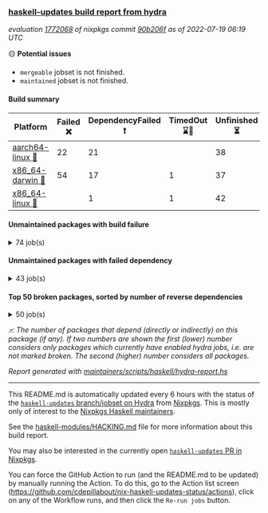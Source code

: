 ### [haskell-updates build report from hydra](https://hydra.nixos.org/jobset/nixpkgs/haskell-updates)
*evaluation [1772068](https://hydra.nixos.org/eval/1772068) of nixpkgs commit [90b206f](https://github.com/NixOS/nixpkgs/commits/90b206f2c6ab50d28815a8a7aef329823a31bc60) as of 2022-07-19 06:19 UTC*

:yellow_circle: **Potential issues**
  * `mergeable` jobset is not finished.
  * `maintained` jobset is not finished.

#### Build summary

 | Platform | Failed :x: | DependencyFailed :heavy_exclamation_mark: | TimedOut :hourglass::no_entry_sign: | Unfinished :hourglass_flowing_sand: | Success :heavy_check_mark: | 
 | --- | --- | --- | --- | --- | --- | 
 | [aarch64-linux :iphone:](https://hydra.nixos.org/eval/1772068?filter=.aarch64-linux) | 22 | 21 |  | 38 | 6294 | 
 | [x86_64-darwin :apple:](https://hydra.nixos.org/eval/1772068?filter=.x86_64-darwin) | 54 | 17 | 1 | 37 | 6210 | 
 | [x86_64-linux :penguin:](https://hydra.nixos.org/eval/1772068?filter=.x86_64-linux) |  | 1 | 1 | 42 | 6367 | 
#### Unmaintained packages with build failure
<details><summary>74 job(s) </summary>

- [ ] [[:iphone::heavy_check_mark:]](https://hydra.nixos.org/build/183435154) [[:apple::x:]](https://hydra.nixos.org/build/183428923) [[:penguin::heavy_check_mark:]](https://hydra.nixos.org/build/183442856) [haskellPackages.di-core](https://hydra.nixos.org/eval/1772068?filter=haskellPackages.di-core)  :arrow_heading_up: 8 | 11
- [ ] [[:iphone::x:]](https://hydra.nixos.org/build/183430939) [[:apple::heavy_check_mark:]](https://hydra.nixos.org/build/183440533) [[:penguin::heavy_check_mark:]](https://hydra.nixos.org/build/183427334) [haskellPackages.OrderedBits](https://hydra.nixos.org/eval/1772068?filter=haskellPackages.OrderedBits)  :arrow_heading_up: 5 | 36
- [ ] [[:iphone::heavy_check_mark:]](https://hydra.nixos.org/build/183432146) [[:apple::x:]](https://hydra.nixos.org/build/183433718) [[:penguin::heavy_check_mark:]](https://hydra.nixos.org/build/183434182) [haskellPackages.zip](https://hydra.nixos.org/eval/1772068?filter=haskellPackages.zip)  :arrow_heading_up: 5 | 11
- [ ] [[:iphone::x:]](https://hydra.nixos.org/build/184063017) [[:apple::heavy_check_mark:]](https://hydra.nixos.org/build/184062814) [[:penguin::heavy_check_mark:]](https://hydra.nixos.org/build/184063029) [haskellPackages.hw-json-simd](https://hydra.nixos.org/eval/1772068?filter=haskellPackages.hw-json-simd)  :arrow_heading_up: 2 | 8
- [ ] [[:iphone::x:]](https://hydra.nixos.org/build/184065794) [[:apple::heavy_check_mark:]](https://hydra.nixos.org/build/184064802) [[:penguin::heavy_check_mark:]](https://hydra.nixos.org/build/184064131) [haskellPackages.hw-simd](https://hydra.nixos.org/eval/1772068?filter=haskellPackages.hw-simd)  :arrow_heading_up: 2 | 8
- [ ] [[:iphone::x:]](https://hydra.nixos.org/build/184064048) [[:apple::heavy_check_mark:]](https://hydra.nixos.org/build/184064128) [[:penguin::heavy_check_mark:]](https://hydra.nixos.org/build/184066325) [haskellPackages.quic](https://hydra.nixos.org/eval/1772068?filter=haskellPackages.quic)  :arrow_heading_up: 2 | 2
- [ ] [[:iphone::x:]](https://hydra.nixos.org/build/183431171) [[:apple::heavy_check_mark:]](https://hydra.nixos.org/build/183444152) [[:penguin::heavy_check_mark:]](https://hydra.nixos.org/build/183430011) [haskellPackages.freetype2](https://hydra.nixos.org/eval/1772068?filter=haskellPackages.freetype2)  :arrow_heading_up: 1 | 8
- [ ] [[:iphone::x:]](https://hydra.nixos.org/build/183432609) [[:apple::heavy_check_mark:]](https://hydra.nixos.org/build/183442315) [[:penguin::heavy_check_mark:]](https://hydra.nixos.org/build/183443940) [haskellPackages.long-double](https://hydra.nixos.org/eval/1772068?filter=haskellPackages.long-double)  :arrow_heading_up: 1 | 2
- [ ] [[:iphone::x:]](https://hydra.nixos.org/build/183430401) [[:apple::x:]](https://hydra.nixos.org/build/183428565) [[:penguin::heavy_check_mark:]](https://hydra.nixos.org/build/183436560) [haskellPackages.easytensor](https://hydra.nixos.org/eval/1772068?filter=haskellPackages.easytensor)  :arrow_heading_up: 1 | 1
- [ ] [[:iphone::x:]](https://hydra.nixos.org/build/183443739) [[:apple::heavy_check_mark:]](https://hydra.nixos.org/build/183427656) [[:penguin::heavy_check_mark:]](https://hydra.nixos.org/build/183428320) [haskellPackages.nlopt-haskell](https://hydra.nixos.org/eval/1772068?filter=haskellPackages.nlopt-haskell)  :arrow_heading_up: 1 | 1
- [ ] [[:iphone::x:]](https://hydra.nixos.org/build/183437652) [[:apple::heavy_check_mark:]](https://hydra.nixos.org/build/183432394) [[:penguin::heavy_check_mark:]](https://hydra.nixos.org/build/183434305) [haskellPackages.swisstable](https://hydra.nixos.org/eval/1772068?filter=haskellPackages.swisstable)  :arrow_heading_up: 1 | 1
- [ ] [[:iphone::x:]](https://hydra.nixos.org/build/183427156) [[:apple::heavy_check_mark:]](https://hydra.nixos.org/build/183435949) [[:penguin::heavy_check_mark:]](https://hydra.nixos.org/build/183434135) [haskellPackages.unicode-properties](https://hydra.nixos.org/eval/1772068?filter=haskellPackages.unicode-properties)  :arrow_heading_up: 1 | 1
- [ ] [[:iphone::x:]](https://hydra.nixos.org/build/183637124) [[:apple::heavy_check_mark:]](https://hydra.nixos.org/build/183637168) [[:penguin::heavy_check_mark:]](https://hydra.nixos.org/build/183638949) [haskellPackages.flatparse](https://hydra.nixos.org/eval/1772068?filter=haskellPackages.flatparse)  :arrow_heading_up: 0 | 7
- [ ] [[:iphone::heavy_check_mark:]](https://hydra.nixos.org/build/183427069) [[:apple::x:]](https://hydra.nixos.org/build/183437556) [[:penguin::heavy_check_mark:]](https://hydra.nixos.org/build/183437284) [haskellPackages.PyF](https://hydra.nixos.org/eval/1772068?filter=haskellPackages.PyF)  :arrow_heading_up: 0 | 4
- [ ] [[:iphone::heavy_check_mark:]](https://hydra.nixos.org/build/183435648) [[:apple::x:]](https://hydra.nixos.org/build/183443724) [[:penguin::heavy_check_mark:]](https://hydra.nixos.org/build/183438492) [haskellPackages.hmidi](https://hydra.nixos.org/eval/1772068?filter=haskellPackages.hmidi)  :arrow_heading_up: 0 | 4
- [ ] [[:iphone::heavy_check_mark:]](https://hydra.nixos.org/build/183429542) [[:apple::x:]](https://hydra.nixos.org/build/183444237) [[:penguin::heavy_check_mark:]](https://hydra.nixos.org/build/183440853) [haskellPackages.caster](https://hydra.nixos.org/eval/1772068?filter=haskellPackages.caster)  :arrow_heading_up: 0 | 2
- [ ] [[:iphone::heavy_check_mark:]](https://hydra.nixos.org/build/183431996) [[:apple::x:]](https://hydra.nixos.org/build/183443434) [[:penguin::heavy_check_mark:]](https://hydra.nixos.org/build/183441922) [haskellPackages.posix-socket](https://hydra.nixos.org/eval/1772068?filter=haskellPackages.posix-socket)  :arrow_heading_up: 0 | 2
- [ ] [[:iphone::heavy_check_mark:]](https://hydra.nixos.org/build/184064810) [[:apple::x:]](https://hydra.nixos.org/build/184063545) [[:penguin::heavy_check_mark:]](https://hydra.nixos.org/build/184065253) [haskellPackages.gi-gdkx11](https://hydra.nixos.org/eval/1772068?filter=haskellPackages.gi-gdkx11)  :arrow_heading_up: 0 | 1
- [ ] [[:iphone::heavy_check_mark:]](https://hydra.nixos.org/build/183443071) [[:apple::x:]](https://hydra.nixos.org/build/183441294) [[:penguin::heavy_check_mark:]](https://hydra.nixos.org/build/183431422) [haskellPackages.hamid](https://hydra.nixos.org/eval/1772068?filter=haskellPackages.hamid)  :arrow_heading_up: 0 | 1
- [ ] [[:iphone::heavy_check_mark:]](https://hydra.nixos.org/build/183426887) [[:apple::x:]](https://hydra.nixos.org/build/183433459) [[:penguin::heavy_check_mark:]](https://hydra.nixos.org/build/183434517) [haskellPackages.hmatrix-morpheus](https://hydra.nixos.org/eval/1772068?filter=haskellPackages.hmatrix-morpheus)  :arrow_heading_up: 0 | 1
- [ ] [[:iphone::heavy_check_mark:]](https://hydra.nixos.org/build/183444263) [[:apple::x:]](https://hydra.nixos.org/build/183437404) [[:penguin::heavy_check_mark:]](https://hydra.nixos.org/build/183432547) [haskellPackages.huckleberry](https://hydra.nixos.org/eval/1772068?filter=haskellPackages.huckleberry)  :arrow_heading_up: 0 | 1
- [ ] [[:iphone::heavy_check_mark:]](https://hydra.nixos.org/build/183431027) [[:apple::x:]](https://hydra.nixos.org/build/183440833) [[:penguin::heavy_check_mark:]](https://hydra.nixos.org/build/183425458) [haskellPackages.openal-ffi](https://hydra.nixos.org/eval/1772068?filter=haskellPackages.openal-ffi)  :arrow_heading_up: 0 | 1
- [ ] [[:iphone::x:]](https://hydra.nixos.org/build/183431733) [[:apple::heavy_check_mark:]](https://hydra.nixos.org/build/183439656) [[:penguin::heavy_check_mark:]](https://hydra.nixos.org/build/183430268) [haskellPackages.picosat](https://hydra.nixos.org/eval/1772068?filter=haskellPackages.picosat)  :arrow_heading_up: 0 | 1
- [ ] [[:iphone::heavy_check_mark:]](https://hydra.nixos.org/build/183430968) [[:apple::x:]](https://hydra.nixos.org/build/183435729) [[:penguin::heavy_check_mark:]](https://hydra.nixos.org/build/183443344) [haskellPackages.select](https://hydra.nixos.org/eval/1772068?filter=haskellPackages.select)  :arrow_heading_up: 0 | 1
- [ ] [[:iphone::heavy_check_mark:]](https://hydra.nixos.org/build/183439862) [[:apple::x:]](https://hydra.nixos.org/build/183442709) [[:penguin::heavy_check_mark:]](https://hydra.nixos.org/build/183426667) [haskellPackages.sysinfo](https://hydra.nixos.org/eval/1772068?filter=haskellPackages.sysinfo)  :arrow_heading_up: 0 | 1
- [ ] [[:iphone::heavy_check_mark:]](https://hydra.nixos.org/build/183433704) [[:apple::x:]](https://hydra.nixos.org/build/183441448) [[:penguin::heavy_check_mark:]](https://hydra.nixos.org/build/183429475) [haskellPackages.FractalArt](https://hydra.nixos.org/eval/1772068?filter=haskellPackages.FractalArt) 
- [ ] [[:iphone::x:]](https://hydra.nixos.org/build/183435875) [[:apple::heavy_check_mark:]](https://hydra.nixos.org/build/183428302) [[:penguin::heavy_check_mark:]](https://hydra.nixos.org/build/183435336) [haskellPackages.HsASA](https://hydra.nixos.org/eval/1772068?filter=haskellPackages.HsASA) 
- [ ] [[:iphone::heavy_check_mark:]](https://hydra.nixos.org/build/183434163) [[:apple::x:]](https://hydra.nixos.org/build/183442245) [[:penguin::heavy_check_mark:]](https://hydra.nixos.org/build/183441359) [haskellPackages.chiphunk](https://hydra.nixos.org/eval/1772068?filter=haskellPackages.chiphunk) 
- [ ] [[:iphone::x:]](https://hydra.nixos.org/build/183439827) [[:apple::heavy_check_mark:]](https://hydra.nixos.org/build/183435130) [[:penguin::heavy_check_mark:]](https://hydra.nixos.org/build/183437402) [haskellPackages.comfort-fftw](https://hydra.nixos.org/eval/1772068?filter=haskellPackages.comfort-fftw) 
- [ ] [[:iphone::heavy_check_mark:]](https://hydra.nixos.org/build/183424920) [[:apple::x:]](https://hydra.nixos.org/build/183429017) [[:penguin::heavy_check_mark:]](https://hydra.nixos.org/build/183435877) [haskellPackages.diskhash](https://hydra.nixos.org/eval/1772068?filter=haskellPackages.diskhash) 
- [ ] [[:iphone::heavy_check_mark:]](https://hydra.nixos.org/build/183435910) [[:apple::x:]](https://hydra.nixos.org/build/183444216) [[:penguin::heavy_check_mark:]](https://hydra.nixos.org/build/183442019) [haskellPackages.dominion](https://hydra.nixos.org/eval/1772068?filter=haskellPackages.dominion) 
- [ ] [[:iphone::heavy_check_mark:]](https://hydra.nixos.org/build/184071166) [[:apple::x:]](https://hydra.nixos.org/build/184071170) [[:penguin::heavy_check_mark:]](https://hydra.nixos.org/build/184071149) [haskellPackages.epub-tools](https://hydra.nixos.org/eval/1772068?filter=haskellPackages.epub-tools) 
- [ ] [[:iphone::heavy_check_mark:]](https://hydra.nixos.org/build/183430928) [[:apple::x:]](https://hydra.nixos.org/build/183432016) [[:penguin::heavy_check_mark:]](https://hydra.nixos.org/build/183429857) [haskellPackages.fudgets](https://hydra.nixos.org/eval/1772068?filter=haskellPackages.fudgets) 
- [ ] [[:iphone::heavy_check_mark:]](https://hydra.nixos.org/build/184063402) [[:apple::x:]](https://hydra.nixos.org/build/184065803) [[:penguin::heavy_check_mark:]](https://hydra.nixos.org/build/184066121) [haskellPackages.gerrit](https://hydra.nixos.org/eval/1772068?filter=haskellPackages.gerrit) 
- [ ] [[:iphone::heavy_check_mark:]](https://hydra.nixos.org/build/183429536) [[:apple::x:]](https://hydra.nixos.org/build/183437715) [[:penguin::heavy_check_mark:]](https://hydra.nixos.org/build/183434054) [haskellPackages.ghc-gc-hook](https://hydra.nixos.org/eval/1772068?filter=haskellPackages.ghc-gc-hook) 
- [ ] [[:apple::x:]](https://hydra.nixos.org/build/184063574) [haskellPackages.gi-gtkosxapplication](https://hydra.nixos.org/eval/1772068?filter=haskellPackages.gi-gtkosxapplication) 
- [ ] [[:iphone::x:]](https://hydra.nixos.org/build/183867326) [[:penguin::heavy_check_mark:]](https://hydra.nixos.org/build/183867317) [haskellPackages.gnome-keyring](https://hydra.nixos.org/eval/1772068?filter=haskellPackages.gnome-keyring) 
- [ ] [[:apple::x:]](https://hydra.nixos.org/build/183433851) [haskellPackages.gtk-mac-integration](https://hydra.nixos.org/eval/1772068?filter=haskellPackages.gtk-mac-integration) 
- [ ] [[:iphone::heavy_check_mark:]](https://hydra.nixos.org/build/183430263) [[:apple::x:]](https://hydra.nixos.org/build/183430098) [[:penguin::heavy_check_mark:]](https://hydra.nixos.org/build/183437623) [haskellPackages.gtk-traymanager](https://hydra.nixos.org/eval/1772068?filter=haskellPackages.gtk-traymanager) 
- [ ] [[:apple::x:]](https://hydra.nixos.org/build/183428436) [haskellPackages.gtk3-mac-integration](https://hydra.nixos.org/eval/1772068?filter=haskellPackages.gtk3-mac-integration) 
- [ ] [[:iphone::heavy_check_mark:]](https://hydra.nixos.org/build/183425617) [[:apple::x:]](https://hydra.nixos.org/build/183430467) [[:penguin::heavy_check_mark:]](https://hydra.nixos.org/build/183433323) [haskellPackages.hid](https://hydra.nixos.org/eval/1772068?filter=haskellPackages.hid) 
- [ ] [[:iphone::heavy_check_mark:]](https://hydra.nixos.org/build/183442523) [[:apple::x:]](https://hydra.nixos.org/build/183439701) [[:penguin::heavy_check_mark:]](https://hydra.nixos.org/build/183439915) [haskellPackages.higher-leveldb](https://hydra.nixos.org/eval/1772068?filter=haskellPackages.higher-leveldb) 
- [ ] [[:iphone::heavy_check_mark:]](https://hydra.nixos.org/build/184063820) [[:apple::x:]](https://hydra.nixos.org/build/184064104) [[:penguin::heavy_check_mark:]](https://hydra.nixos.org/build/184063278) [haskellPackages.highlight](https://hydra.nixos.org/eval/1772068?filter=haskellPackages.highlight) 
- [ ] [[:iphone::heavy_check_mark:]](https://hydra.nixos.org/build/184064247) [[:apple::x:]](https://hydra.nixos.org/build/184066181) [[:penguin::heavy_check_mark:]](https://hydra.nixos.org/build/184065610) [haskellPackages.hinotify-conduit](https://hydra.nixos.org/eval/1772068?filter=haskellPackages.hinotify-conduit) 
- [ ] [[:iphone::x:]](https://hydra.nixos.org/build/183638237) [[:apple::heavy_check_mark:]](https://hydra.nixos.org/build/183638153) [[:penguin::heavy_check_mark:]](https://hydra.nixos.org/build/183637284) [haskellPackages.hssh](https://hydra.nixos.org/eval/1772068?filter=haskellPackages.hssh) 
- [ ] [[:iphone::heavy_check_mark:]](https://hydra.nixos.org/build/183443224) [[:apple::x:]](https://hydra.nixos.org/build/183439826) [[:penguin::heavy_check_mark:]](https://hydra.nixos.org/build/183439934) [haskellPackages.hsshellscript](https://hydra.nixos.org/eval/1772068?filter=haskellPackages.hsshellscript) 
- [ ] [[:iphone::heavy_check_mark:]](https://hydra.nixos.org/build/183425715) [[:apple::x:]](https://hydra.nixos.org/build/183440439) [[:penguin::heavy_check_mark:]](https://hydra.nixos.org/build/183428700) [haskellPackages.hssourceinfo](https://hydra.nixos.org/eval/1772068?filter=haskellPackages.hssourceinfo) 
- [ ] [[:iphone::heavy_check_mark:]](https://hydra.nixos.org/build/183427350) [[:apple::x:]](https://hydra.nixos.org/build/183431118) [[:penguin::heavy_check_mark:]](https://hydra.nixos.org/build/183440138) [haskellPackages.interprocess](https://hydra.nixos.org/eval/1772068?filter=haskellPackages.interprocess) 
- [ ] [[:iphone::heavy_check_mark:]](https://hydra.nixos.org/build/183427969) [[:apple::x:]](https://hydra.nixos.org/build/183427781) [[:penguin::heavy_check_mark:]](https://hydra.nixos.org/build/183433559) [haskellPackages.ipcvar](https://hydra.nixos.org/eval/1772068?filter=haskellPackages.ipcvar) 
- [ ] [[:iphone::x:]](https://hydra.nixos.org/build/183425781) [[:apple::heavy_check_mark:]](https://hydra.nixos.org/build/183436652) [[:penguin::heavy_check_mark:]](https://hydra.nixos.org/build/183437950) [haskellPackages.jammittools](https://hydra.nixos.org/eval/1772068?filter=haskellPackages.jammittools) 
- [ ] [[:apple::x:]](https://hydra.nixos.org/build/183433019) [haskellPackages.kqueue](https://hydra.nixos.org/eval/1772068?filter=haskellPackages.kqueue) 
- [ ] [[:iphone::heavy_check_mark:]](https://hydra.nixos.org/build/183435640) [[:apple::x:]](https://hydra.nixos.org/build/183425152) [[:penguin::heavy_check_mark:]](https://hydra.nixos.org/build/183441683) [haskellPackages.linux-framebuffer](https://hydra.nixos.org/eval/1772068?filter=haskellPackages.linux-framebuffer) 
- [ ] [[:iphone::heavy_check_mark:]](https://hydra.nixos.org/build/184063330) [[:apple::x:]](https://hydra.nixos.org/build/184065274) [[:penguin::heavy_check_mark:]](https://hydra.nixos.org/build/184063107) [haskellPackages.mediawiki2latex](https://hydra.nixos.org/eval/1772068?filter=haskellPackages.mediawiki2latex) 
- [ ] [[:iphone::heavy_check_mark:]](https://hydra.nixos.org/build/183441853) [[:apple::x:]](https://hydra.nixos.org/build/183443591) [[:penguin::heavy_check_mark:]](https://hydra.nixos.org/build/183441495) [haskellPackages.memfd](https://hydra.nixos.org/eval/1772068?filter=haskellPackages.memfd) 
- [ ] [[:iphone::heavy_check_mark:]](https://hydra.nixos.org/build/183443122) [[:apple::x:]](https://hydra.nixos.org/build/183441753) [[:penguin::heavy_check_mark:]](https://hydra.nixos.org/build/183430502) [haskellPackages.mercury-api](https://hydra.nixos.org/eval/1772068?filter=haskellPackages.mercury-api) 
- [ ] [[:iphone::heavy_check_mark:]](https://hydra.nixos.org/build/183426696) [[:apple::x:]](https://hydra.nixos.org/build/183440144) [[:penguin::heavy_check_mark:]](https://hydra.nixos.org/build/183443961) [haskellPackages.nano-cryptr](https://hydra.nixos.org/eval/1772068?filter=haskellPackages.nano-cryptr) 
- [ ] [[:iphone::heavy_check_mark:]](https://hydra.nixos.org/build/184066377) [[:apple::x:]](https://hydra.nixos.org/build/184065213) [[:penguin::heavy_check_mark:]](https://hydra.nixos.org/build/184063902) [haskellPackages.persistent-pagination](https://hydra.nixos.org/eval/1772068?filter=haskellPackages.persistent-pagination) 
- [ ] [[:iphone::heavy_check_mark:]](https://hydra.nixos.org/build/183430581) [[:apple::x:]](https://hydra.nixos.org/build/183434416) [[:penguin::heavy_check_mark:]](https://hydra.nixos.org/build/183435693) [haskellPackages.phatsort](https://hydra.nixos.org/eval/1772068?filter=haskellPackages.phatsort) 
- [ ] [[:iphone::heavy_check_mark:]](https://hydra.nixos.org/build/184063579) [[:apple::x:]](https://hydra.nixos.org/build/184064150) [[:penguin::heavy_check_mark:]](https://hydra.nixos.org/build/184063869) [haskellPackages.ping-wrapper](https://hydra.nixos.org/eval/1772068?filter=haskellPackages.ping-wrapper) 
- [ ] [[:iphone::heavy_check_mark:]](https://hydra.nixos.org/build/183439722) [[:apple::x:]](https://hydra.nixos.org/build/183428466) [[:penguin::heavy_check_mark:]](https://hydra.nixos.org/build/183430468) [haskellPackages.posix-timer](https://hydra.nixos.org/eval/1772068?filter=haskellPackages.posix-timer) 
- [ ] [[:iphone::heavy_check_mark:]](https://hydra.nixos.org/build/183441070) [[:apple::x:]](https://hydra.nixos.org/build/183429140) [[:penguin::heavy_check_mark:]](https://hydra.nixos.org/build/183441902) [haskellPackages.pthread](https://hydra.nixos.org/eval/1772068?filter=haskellPackages.pthread) 
- [ ] [[:iphone::x:]](https://hydra.nixos.org/build/184064387) [[:apple::heavy_check_mark:]](https://hydra.nixos.org/build/184065338) [[:penguin::hourglass::no_entry_sign:]](https://hydra.nixos.org/build/184063326) [haskellPackages.reserve](https://hydra.nixos.org/eval/1772068?filter=haskellPackages.reserve) 
- [ ] [[:iphone::x:]](https://hydra.nixos.org/build/183436557) [[:apple::heavy_check_mark:]](https://hydra.nixos.org/build/183432117) [[:penguin::heavy_check_mark:]](https://hydra.nixos.org/build/183434115) [haskellPackages.risc386](https://hydra.nixos.org/eval/1772068?filter=haskellPackages.risc386) 
- [ ] [[:iphone::heavy_check_mark:]](https://hydra.nixos.org/build/183435639) [[:apple::x:]](https://hydra.nixos.org/build/183431272) [[:penguin::heavy_check_mark:]](https://hydra.nixos.org/build/183426657) [haskellPackages.sfml-audio](https://hydra.nixos.org/eval/1772068?filter=haskellPackages.sfml-audio) 
- [ ] [[:iphone::heavy_check_mark:]](https://hydra.nixos.org/build/183427711) [[:apple::x:]](https://hydra.nixos.org/build/183431285) [[:penguin::heavy_check_mark:]](https://hydra.nixos.org/build/183425093) [haskellPackages.shared-memory](https://hydra.nixos.org/eval/1772068?filter=haskellPackages.shared-memory) 
- [ ] [[:iphone::heavy_check_mark:]](https://hydra.nixos.org/build/183434215) [[:apple::x:]](https://hydra.nixos.org/build/183428008) [[:penguin::heavy_check_mark:]](https://hydra.nixos.org/build/183430492) [haskellPackages.skews](https://hydra.nixos.org/eval/1772068?filter=haskellPackages.skews) 
- [ ] [[:iphone::x:]](https://hydra.nixos.org/build/183433620) [[:apple::x:]](https://hydra.nixos.org/build/183427431) [[:penguin::heavy_check_mark:]](https://hydra.nixos.org/build/183441500) [haskellPackages.slugify](https://hydra.nixos.org/eval/1772068?filter=haskellPackages.slugify) 
- [ ] [[:iphone::heavy_check_mark:]](https://hydra.nixos.org/build/184063992) [[:apple::x:]](https://hydra.nixos.org/build/184063986) [[:penguin::heavy_check_mark:]](https://hydra.nixos.org/build/184064562) [haskellPackages.tailfile-hinotify](https://hydra.nixos.org/eval/1772068?filter=haskellPackages.tailfile-hinotify) 
- [ ] [[:iphone::x:]](https://hydra.nixos.org/build/183438086) [[:apple::heavy_check_mark:]](https://hydra.nixos.org/build/183434607) [[:penguin::heavy_check_mark:]](https://hydra.nixos.org/build/183427351) [haskellPackages.wiringPi](https://hydra.nixos.org/eval/1772068?filter=haskellPackages.wiringPi) 
- [ ] [[:iphone::x:]](https://hydra.nixos.org/build/183426285) [[:apple::heavy_check_mark:]](https://hydra.nixos.org/build/183443977) [[:penguin::heavy_check_mark:]](https://hydra.nixos.org/build/183437427) [haskellPackages.x86-64bit](https://hydra.nixos.org/eval/1772068?filter=haskellPackages.x86-64bit) 
- [ ] [[:iphone::heavy_check_mark:]](https://hydra.nixos.org/build/183438062) [[:apple::x:]](https://hydra.nixos.org/build/183440392) [[:penguin::heavy_check_mark:]](https://hydra.nixos.org/build/183425963) [haskellPackages.xmonad-utils](https://hydra.nixos.org/eval/1772068?filter=haskellPackages.xmonad-utils) 
- [ ] [[:iphone::heavy_check_mark:]](https://hydra.nixos.org/build/183424930) [[:apple::x:]](https://hydra.nixos.org/build/183444239) [[:penguin::heavy_check_mark:]](https://hydra.nixos.org/build/183428788) [haskellPackages.yoga](https://hydra.nixos.org/eval/1772068?filter=haskellPackages.yoga) 
- [ ] [[:iphone::heavy_check_mark:]](https://hydra.nixos.org/build/183438543) [[:apple::x:]](https://hydra.nixos.org/build/183432947) [[:penguin::heavy_check_mark:]](https://hydra.nixos.org/build/183425375) [haskellPackages.zot](https://hydra.nixos.org/eval/1772068?filter=haskellPackages.zot) 
- [ ] [[:iphone::heavy_check_mark:]](https://hydra.nixos.org/build/183432773) [[:apple::x:]](https://hydra.nixos.org/build/183430159) [[:penguin::heavy_check_mark:]](https://hydra.nixos.org/build/183431489) [haskellPackages.zxcvbn-c](https://hydra.nixos.org/eval/1772068?filter=haskellPackages.zxcvbn-c) 
</details>

#### Unmaintained packages with failed dependency
<details><summary>43 job(s) </summary>

- [ ] [[:iphone::heavy_check_mark:]](https://hydra.nixos.org/build/183429466) [[:apple::heavy_exclamation_mark:]](https://hydra.nixos.org/build/183435708) [[:penguin::heavy_check_mark:]](https://hydra.nixos.org/build/183442515) [haskellPackages.di-handle](https://hydra.nixos.org/eval/1772068?filter=haskellPackages.di-handle)  :arrow_heading_up: 6 | 9
- [ ] [[:iphone::heavy_check_mark:]](https://hydra.nixos.org/build/183431625) [[:apple::heavy_exclamation_mark:]](https://hydra.nixos.org/build/183440529) [[:penguin::heavy_check_mark:]](https://hydra.nixos.org/build/183430905) [haskellPackages.di-monad](https://hydra.nixos.org/eval/1772068?filter=haskellPackages.di-monad)  :arrow_heading_up: 6 | 9
- [ ] [[:iphone::heavy_check_mark:]](https://hydra.nixos.org/build/183430748) [[:apple::heavy_exclamation_mark:]](https://hydra.nixos.org/build/183440923) [[:penguin::heavy_check_mark:]](https://hydra.nixos.org/build/183435136) [haskellPackages.di-df1](https://hydra.nixos.org/eval/1772068?filter=haskellPackages.di-df1)  :arrow_heading_up: 5 | 8
- [ ] [[:iphone::heavy_exclamation_mark:]](https://hydra.nixos.org/build/184065930) [[:apple::heavy_check_mark:]](https://hydra.nixos.org/build/184065632) [[:penguin::heavy_check_mark:]](https://hydra.nixos.org/build/184062955) [haskellPackages.PrimitiveArray](https://hydra.nixos.org/eval/1772068?filter=haskellPackages.PrimitiveArray)  :arrow_heading_up: 4 | 35
- [ ] [[:iphone::heavy_check_mark:]](https://hydra.nixos.org/build/184062840) [[:apple::heavy_exclamation_mark:]](https://hydra.nixos.org/build/184063224) [[:penguin::heavy_check_mark:]](https://hydra.nixos.org/build/184065846) [haskellPackages.xlsx](https://hydra.nixos.org/eval/1772068?filter=haskellPackages.xlsx)  :arrow_heading_up: 4 | 6
- [ ] [[:iphone::heavy_exclamation_mark:]](https://hydra.nixos.org/build/184064804) [[:apple::heavy_check_mark:]](https://hydra.nixos.org/build/184065104) [[:penguin::heavy_check_mark:]](https://hydra.nixos.org/build/184065763) [haskellPackages.BiobaseTypes](https://hydra.nixos.org/eval/1772068?filter=haskellPackages.BiobaseTypes)  :arrow_heading_up: 3 | 21
- [ ] [[:iphone::heavy_check_mark:]](https://hydra.nixos.org/build/184063487) [[:apple::heavy_exclamation_mark:]](https://hydra.nixos.org/build/184064089) [[:penguin::heavy_check_mark:]](https://hydra.nixos.org/build/184065943) [haskellPackages.cointracking-imports](https://hydra.nixos.org/eval/1772068?filter=haskellPackages.cointracking-imports)  :arrow_heading_up: 2 | 2
- [ ] [[:iphone::heavy_exclamation_mark:]](https://hydra.nixos.org/build/184065072) [[:apple::heavy_check_mark:]](https://hydra.nixos.org/build/184066047) [[:penguin::heavy_check_mark:]](https://hydra.nixos.org/build/184065918) [haskellPackages.BiobaseENA](https://hydra.nixos.org/eval/1772068?filter=haskellPackages.BiobaseENA)  :arrow_heading_up: 1 | 18
- [ ] [[:iphone::heavy_check_mark:]](https://hydra.nixos.org/build/184066441) [[:apple::heavy_exclamation_mark:]](https://hydra.nixos.org/build/184065083) [[:penguin::heavy_check_mark:]](https://hydra.nixos.org/build/184065729) [haskellPackages.di-polysemy](https://hydra.nixos.org/eval/1772068?filter=haskellPackages.di-polysemy)  :arrow_heading_up: 1 | 4
- [ ] [hoogle](https://hydra.nixos.org/eval/1772068?filter=hoogle)  :arrow_heading_up: 1 | 3
  - [[:iphone::heavy_check_mark:]](https://hydra.nixos.org/build/184066196) [[:apple::heavy_check_mark:]](https://hydra.nixos.org/build/184063948) [[:penguin::heavy_check_mark:]](https://hydra.nixos.org/build/184066292) [haskell.packages.ghc8107](https://hydra.nixos.org/eval/1772068?filter=haskell.packages.ghc8107.hoogle)
  - [[:iphone::heavy_check_mark:]](https://hydra.nixos.org/build/184064141) [[:apple::heavy_check_mark:]](https://hydra.nixos.org/build/184063714) [[:penguin::heavy_check_mark:]](https://hydra.nixos.org/build/184065652) [haskell.packages.ghc884](https://hydra.nixos.org/eval/1772068?filter=haskell.packages.ghc884.hoogle)
  - [[:iphone::heavy_check_mark:]](https://hydra.nixos.org/build/184064539) [[:apple::heavy_check_mark:]](https://hydra.nixos.org/build/184063747) [[:penguin::heavy_check_mark:]](https://hydra.nixos.org/build/184065633) [haskell.packages.ghc902](https://hydra.nixos.org/eval/1772068?filter=haskell.packages.ghc902.hoogle)
  - [[:iphone::heavy_exclamation_mark:]](https://hydra.nixos.org/build/184064115) [[:apple::heavy_check_mark:]](https://hydra.nixos.org/build/184066174) [[:penguin::heavy_check_mark:]](https://hydra.nixos.org/build/184065841) [haskell.packages.ghc923](https://hydra.nixos.org/eval/1772068?filter=haskell.packages.ghc923.hoogle)
  - [[:iphone::heavy_check_mark:]](https://hydra.nixos.org/build/184063585) [[:apple::heavy_check_mark:]](https://hydra.nixos.org/build/184063028) [[:penguin::heavy_check_mark:]](https://hydra.nixos.org/build/184064297) [haskellPackages](https://hydra.nixos.org/eval/1772068?filter=haskellPackages.hoogle)
- [ ] [[:iphone::heavy_exclamation_mark:]](https://hydra.nixos.org/build/184065278) [[:apple::heavy_check_mark:]](https://hydra.nixos.org/build/184066286) [[:penguin::heavy_check_mark:]](https://hydra.nixos.org/build/184065898) [haskellPackages.http3](https://hydra.nixos.org/eval/1772068?filter=haskellPackages.http3)  :arrow_heading_up: 1 | 1
- [ ] [[:iphone::heavy_check_mark:]](https://hydra.nixos.org/build/184064214) [[:apple::heavy_exclamation_mark:]](https://hydra.nixos.org/build/184064133) [[:penguin::heavy_check_mark:]](https://hydra.nixos.org/build/184064924) [haskellPackages.moto](https://hydra.nixos.org/eval/1772068?filter=haskellPackages.moto)  :arrow_heading_up: 1 | 1
- [ ] [[:iphone::heavy_check_mark:]](https://hydra.nixos.org/build/184065685) [[:apple::heavy_exclamation_mark:]](https://hydra.nixos.org/build/184066052) [[:penguin::heavy_check_mark:]](https://hydra.nixos.org/build/184066189) [haskellPackages.wss-client](https://hydra.nixos.org/eval/1772068?filter=haskellPackages.wss-client)  :arrow_heading_up: 1 | 1
- [ ] [[:iphone::heavy_exclamation_mark:]](https://hydra.nixos.org/build/184065528) [[:apple::heavy_check_mark:]](https://hydra.nixos.org/build/184066080) [[:penguin::heavy_check_mark:]](https://hydra.nixos.org/build/184064423) [haskellPackages.BiobaseXNA](https://hydra.nixos.org/eval/1772068?filter=haskellPackages.BiobaseXNA)  :arrow_heading_up: 0 | 17
- [ ] [[:iphone::heavy_exclamation_mark:]](https://hydra.nixos.org/build/184064766) [[:apple::heavy_check_mark:]](https://hydra.nixos.org/build/184065834) [[:penguin::heavy_check_mark:]](https://hydra.nixos.org/build/184063665) [haskellPackages.hw-json-standard-cursor](https://hydra.nixos.org/eval/1772068?filter=haskellPackages.hw-json-standard-cursor)  :arrow_heading_up: 0 | 6
- [ ] [[:iphone::heavy_exclamation_mark:]](https://hydra.nixos.org/build/184064640) [[:apple::heavy_check_mark:]](https://hydra.nixos.org/build/184063843) [[:penguin::heavy_check_mark:]](https://hydra.nixos.org/build/184065148) [haskellPackages.hw-json-simple-cursor](https://hydra.nixos.org/eval/1772068?filter=haskellPackages.hw-json-simple-cursor)  :arrow_heading_up: 0 | 4
- [ ] [[:iphone::heavy_exclamation_mark:]](https://hydra.nixos.org/build/184065876) [[:apple::heavy_check_mark:]](https://hydra.nixos.org/build/184062976) [[:penguin::heavy_check_mark:]](https://hydra.nixos.org/build/184063713) [haskellPackages.BiobaseFasta](https://hydra.nixos.org/eval/1772068?filter=haskellPackages.BiobaseFasta)  :arrow_heading_up: 0 | 3
- [ ] [[:iphone::heavy_exclamation_mark:]](https://hydra.nixos.org/build/184063176) [[:apple::heavy_check_mark:]](https://hydra.nixos.org/build/184064373) [[:penguin::heavy_check_mark:]](https://hydra.nixos.org/build/184064530) [haskellPackages.hw-dsv](https://hydra.nixos.org/eval/1772068?filter=haskellPackages.hw-dsv)  :arrow_heading_up: 0 | 3
- [ ] [[:iphone::heavy_check_mark:]](https://hydra.nixos.org/build/183433561) [[:apple::heavy_exclamation_mark:]](https://hydra.nixos.org/build/183439740) [[:penguin::heavy_check_mark:]](https://hydra.nixos.org/build/183431278) [haskellPackages.di](https://hydra.nixos.org/eval/1772068?filter=haskellPackages.di)  :arrow_heading_up: 0 | 2
- [ ] [[:iphone::heavy_check_mark:]](https://hydra.nixos.org/build/183441957) [[:apple::heavy_check_mark:]](https://hydra.nixos.org/build/183442044) [[:penguin::heavy_exclamation_mark:]](https://hydra.nixos.org/build/183435781) [haskellPackages.invertible-hxt](https://hydra.nixos.org/eval/1772068?filter=haskellPackages.invertible-hxt)  :arrow_heading_up: 0 | 1
- [ ] [[:iphone::heavy_exclamation_mark:]](https://hydra.nixos.org/build/183426753) [[:apple::heavy_check_mark:]](https://hydra.nixos.org/build/183429497) [[:penguin::heavy_check_mark:]](https://hydra.nixos.org/build/183439998) [haskellPackages.align-audio](https://hydra.nixos.org/eval/1772068?filter=haskellPackages.align-audio) 
- [ ] [[:iphone::heavy_check_mark:]](https://hydra.nixos.org/build/184063576) [[:apple::heavy_exclamation_mark:]](https://hydra.nixos.org/build/184063153) [[:penguin::heavy_check_mark:]](https://hydra.nixos.org/build/184063098) [haskellPackages.bnb-staking-csvs](https://hydra.nixos.org/eval/1772068?filter=haskellPackages.bnb-staking-csvs) 
- [ ] [[:iphone::heavy_exclamation_mark:]](https://hydra.nixos.org/build/183427288) [[:apple::heavy_exclamation_mark:]](https://hydra.nixos.org/build/183437887) [[:penguin::heavy_check_mark:]](https://hydra.nixos.org/build/183430436) [haskellPackages.easytensor-vulkan](https://hydra.nixos.org/eval/1772068?filter=haskellPackages.easytensor-vulkan) 
- [ ] [[:iphone::heavy_exclamation_mark:]](https://hydra.nixos.org/build/183429690) [[:apple::heavy_check_mark:]](https://hydra.nixos.org/build/183435584) [[:penguin::heavy_check_mark:]](https://hydra.nixos.org/build/183435707) [haskellPackages.harfbuzz-pure](https://hydra.nixos.org/eval/1772068?filter=haskellPackages.harfbuzz-pure) 
- [ ] [[:iphone::heavy_exclamation_mark:]](https://hydra.nixos.org/build/184063854) [[:apple::heavy_check_mark:]](https://hydra.nixos.org/build/184066129) [[:penguin::heavy_check_mark:]](https://hydra.nixos.org/build/184063411) [haskellPackages.hmatrix-nlopt](https://hydra.nixos.org/eval/1772068?filter=haskellPackages.hmatrix-nlopt) 
- [ ] [[:iphone::heavy_exclamation_mark:]](https://hydra.nixos.org/build/183431930) [[:apple::heavy_check_mark:]](https://hydra.nixos.org/build/183429242) [[:penguin::heavy_check_mark:]](https://hydra.nixos.org/build/183438555) [haskellPackages.hs-swisstable-hashtables-class](https://hydra.nixos.org/eval/1772068?filter=haskellPackages.hs-swisstable-hashtables-class) 
- [ ] [[:iphone::heavy_exclamation_mark:]](https://hydra.nixos.org/build/184064643) [[:apple::heavy_check_mark:]](https://hydra.nixos.org/build/184065376) [[:penguin::heavy_check_mark:]](https://hydra.nixos.org/build/184065486) [haskellPackages.hw-simd-cli](https://hydra.nixos.org/eval/1772068?filter=haskellPackages.hw-simd-cli) 
- [ ] [[:iphone::heavy_exclamation_mark:]](https://hydra.nixos.org/build/183435195) [[:apple::heavy_check_mark:]](https://hydra.nixos.org/build/183432767) [[:penguin::heavy_check_mark:]](https://hydra.nixos.org/build/183427540) [haskellPackages.kmn-programming](https://hydra.nixos.org/eval/1772068?filter=haskellPackages.kmn-programming) 
- [ ] [[:iphone::heavy_check_mark:]](https://hydra.nixos.org/build/184063127) [[:apple::heavy_exclamation_mark:]](https://hydra.nixos.org/build/184065552) [[:penguin::heavy_check_mark:]](https://hydra.nixos.org/build/184065107) [haskellPackages.moto-postgresql](https://hydra.nixos.org/eval/1772068?filter=haskellPackages.moto-postgresql) 
- [ ] [[:iphone::heavy_check_mark:]](https://hydra.nixos.org/build/184062750) [[:apple::heavy_exclamation_mark:]](https://hydra.nixos.org/build/184064442) [[:penguin::heavy_check_mark:]](https://hydra.nixos.org/build/184064207) [haskellPackages.network-messagepack-rpc-websocket](https://hydra.nixos.org/eval/1772068?filter=haskellPackages.network-messagepack-rpc-websocket) 
- [ ] [[:iphone::heavy_check_mark:]](https://hydra.nixos.org/build/184063414) [[:apple::heavy_exclamation_mark:]](https://hydra.nixos.org/build/184063087) [[:penguin::heavy_check_mark:]](https://hydra.nixos.org/build/184064933) [haskellPackages.polysemy-log-di](https://hydra.nixos.org/eval/1772068?filter=haskellPackages.polysemy-log-di) 
- [ ] [[:iphone::heavy_exclamation_mark:]](https://hydra.nixos.org/build/184063505) [[:apple::heavy_check_mark:]](https://hydra.nixos.org/build/184063622) [[:penguin::heavy_check_mark:]](https://hydra.nixos.org/build/184065587) [haskellPackages.rounded-hw](https://hydra.nixos.org/eval/1772068?filter=haskellPackages.rounded-hw) 
- [ ] [[:iphone::heavy_check_mark:]](https://hydra.nixos.org/build/184065416) [[:apple::heavy_exclamation_mark:]](https://hydra.nixos.org/build/184062992) [[:penguin::heavy_check_mark:]](https://hydra.nixos.org/build/184064519) [haskellPackages.solana-staking-csvs](https://hydra.nixos.org/eval/1772068?filter=haskellPackages.solana-staking-csvs) 
- [ ] [[:iphone::heavy_exclamation_mark:]](https://hydra.nixos.org/build/183441309) [[:apple::heavy_check_mark:]](https://hydra.nixos.org/build/183433671) [[:penguin::heavy_check_mark:]](https://hydra.nixos.org/build/183439748) [haskellPackages.sound-collage](https://hydra.nixos.org/eval/1772068?filter=haskellPackages.sound-collage) 
- [ ] [[:iphone::heavy_exclamation_mark:]](https://hydra.nixos.org/build/183428636) [[:apple::heavy_check_mark:]](https://hydra.nixos.org/build/183431710) [[:penguin::heavy_check_mark:]](https://hydra.nixos.org/build/183430240) [haskellPackages.unicode-names](https://hydra.nixos.org/eval/1772068?filter=haskellPackages.unicode-names) 
- [ ] [[:iphone::heavy_exclamation_mark:]](https://hydra.nixos.org/build/184065843) [[:apple::heavy_check_mark:]](https://hydra.nixos.org/build/184065873) [[:penguin::heavy_check_mark:]](https://hydra.nixos.org/build/184064750) [haskellPackages.warp-quic](https://hydra.nixos.org/eval/1772068?filter=haskellPackages.warp-quic) 
- [ ] [[:iphone::heavy_check_mark:]](https://hydra.nixos.org/build/183435796) [[:apple::heavy_exclamation_mark:]](https://hydra.nixos.org/build/183425423) [[:penguin::heavy_check_mark:]](https://hydra.nixos.org/build/183430716) [haskellPackages.xbattbar](https://hydra.nixos.org/eval/1772068?filter=haskellPackages.xbattbar) 
- [ ] [[:iphone::heavy_check_mark:]](https://hydra.nixos.org/build/184066269) [[:apple::heavy_exclamation_mark:]](https://hydra.nixos.org/build/184063323) [[:penguin::heavy_check_mark:]](https://hydra.nixos.org/build/184065673) [haskellPackages.xlsx-tabular](https://hydra.nixos.org/eval/1772068?filter=haskellPackages.xlsx-tabular) 
</details>

#### Top 50 broken packages, sorted by number of reverse dependencies
<details><summary>50 job(s) </summary>

[amazonka-core](https://packdeps.haskellers.com/reverse/amazonka-core) :arrow_heading_up: 185  
[gogol-core](https://packdeps.haskellers.com/reverse/gogol-core) :arrow_heading_up: 184  
[haskell98](https://packdeps.haskellers.com/reverse/haskell98) :arrow_heading_up: 153  
[enumerator](https://packdeps.haskellers.com/reverse/enumerator) :arrow_heading_up: 56  
[util](https://packdeps.haskellers.com/reverse/util) :arrow_heading_up: 49  
[derive](https://packdeps.haskellers.com/reverse/derive) :arrow_heading_up: 48  
[amazonka](https://packdeps.haskellers.com/reverse/amazonka) :arrow_heading_up: 43  
[accelerate](https://packdeps.haskellers.com/reverse/accelerate) :arrow_heading_up: 42  
[parseargs](https://packdeps.haskellers.com/reverse/parseargs) :arrow_heading_up: 42  
[syb-with-class](https://packdeps.haskellers.com/reverse/syb-with-class) :arrow_heading_up: 42  
[MonadCatchIO-transformers](https://packdeps.haskellers.com/reverse/MonadCatchIO-transformers) :arrow_heading_up: 41  
[data-lens](https://packdeps.haskellers.com/reverse/data-lens) :arrow_heading_up: 33  
[rank1dynamic](https://packdeps.haskellers.com/reverse/rank1dynamic) :arrow_heading_up: 33  
[distributed-static](https://packdeps.haskellers.com/reverse/distributed-static) :arrow_heading_up: 31  
[language-ecmascript](https://packdeps.haskellers.com/reverse/language-ecmascript) :arrow_heading_up: 31  
[distributed-process](https://packdeps.haskellers.com/reverse/distributed-process) :arrow_heading_up: 30  
[ip](https://packdeps.haskellers.com/reverse/ip) :arrow_heading_up: 29  
[iteratee](https://packdeps.haskellers.com/reverse/iteratee) :arrow_heading_up: 29  
[jmacro](https://packdeps.haskellers.com/reverse/jmacro) :arrow_heading_up: 29  
[text-format](https://packdeps.haskellers.com/reverse/text-format) :arrow_heading_up: 28  
[mmsyn3](https://packdeps.haskellers.com/reverse/mmsyn3) :arrow_heading_up: 27  
[autodocodec-yaml](https://packdeps.haskellers.com/reverse/autodocodec-yaml) :arrow_heading_up: 26  
[crypto-numbers](https://packdeps.haskellers.com/reverse/crypto-numbers) :arrow_heading_up: 25  
[either-unwrap](https://packdeps.haskellers.com/reverse/either-unwrap) :arrow_heading_up: 25  
[web-routes-th](https://packdeps.haskellers.com/reverse/web-routes-th) :arrow_heading_up: 24  
[ixset-typed](https://packdeps.haskellers.com/reverse/ixset-typed) :arrow_heading_up: 23  
[sydtest](https://packdeps.haskellers.com/reverse/sydtest) :arrow_heading_up: 23  
[crypto-pubkey](https://packdeps.haskellers.com/reverse/crypto-pubkey) :arrow_heading_up: 22  
[haskelldb](https://packdeps.haskellers.com/reverse/haskelldb) :arrow_heading_up: 22  
[wxdirect](https://packdeps.haskellers.com/reverse/wxdirect) :arrow_heading_up: 22  
[alg](https://packdeps.haskellers.com/reverse/alg) :arrow_heading_up: 21  
[amazonka-s3](https://packdeps.haskellers.com/reverse/amazonka-s3) :arrow_heading_up: 21  
[mmsyn2](https://packdeps.haskellers.com/reverse/mmsyn2) :arrow_heading_up: 21  
[userid](https://packdeps.haskellers.com/reverse/userid) :arrow_heading_up: 21  
[wxc](https://packdeps.haskellers.com/reverse/wxc) :arrow_heading_up: 21  
[biocore](https://packdeps.haskellers.com/reverse/biocore) :arrow_heading_up: 20  
[subG](https://packdeps.haskellers.com/reverse/subG) :arrow_heading_up: 20  
[wxcore](https://packdeps.haskellers.com/reverse/wxcore) :arrow_heading_up: 20  
[attoparsec-enumerator](https://packdeps.haskellers.com/reverse/attoparsec-enumerator) :arrow_heading_up: 19  
[bytestring-show](https://packdeps.haskellers.com/reverse/bytestring-show) :arrow_heading_up: 19  
[fay](https://packdeps.haskellers.com/reverse/fay) :arrow_heading_up: 19  
[harp](https://packdeps.haskellers.com/reverse/harp) :arrow_heading_up: 19  
[hsx2hs](https://packdeps.haskellers.com/reverse/hsx2hs) :arrow_heading_up: 19  
[ixset](https://packdeps.haskellers.com/reverse/ixset) :arrow_heading_up: 19  
[wx](https://packdeps.haskellers.com/reverse/wx) :arrow_heading_up: 19  
[asn1-data](https://packdeps.haskellers.com/reverse/asn1-data) :arrow_heading_up: 18  
[dbus-core](https://packdeps.haskellers.com/reverse/dbus-core) :arrow_heading_up: 18  
[gtksourceview2](https://packdeps.haskellers.com/reverse/gtksourceview2) :arrow_heading_up: 18  
[ukrainian-phonetics-basic](https://packdeps.haskellers.com/reverse/ukrainian-phonetics-basic) :arrow_heading_up: 18  
[HGamer3D-Data](https://packdeps.haskellers.com/reverse/HGamer3D-Data) :arrow_heading_up: 17  
</details>


*:arrow_heading_up:: The number of packages that depend (directly or indirectly) on this package (if any). If two numbers are shown the first (lower) number considers only packages which currently have enabled hydra jobs, i.e. are not marked broken. The second (higher) number considers all packages.*

*Report generated with [maintainers/scripts/haskell/hydra-report.hs](https://github.com/NixOS/nixpkgs/blob/haskell-updates/maintainers/scripts/haskell/hydra-report.sh)*


----------------------------------------------------------------------

This README.md is automatically updated every 6 hours with the status of the
[`haskell-updates` branch/jobset on Hydra](https://hydra.nixos.org/jobset/nixpkgs/haskell-updates)
from [Nixpkgs](https://github.com/NixOS/nixpkgs).  This is mostly only of
interest to the [Nixpkgs Haskell maintainers](https://github.com/orgs/NixOS/teams/haskell).

See the
[haskell-modules/HACKING.md](https://github.com/NixOS/nixpkgs/blob/haskell-updates/pkgs/development/haskell-modules/HACKING.md)
file for more information about this build report.

You may also be interested in the currently open
[`haskell-updates` PR in Nixpkgs](https://github.com/nixos/nixpkgs/pulls?q=is%3Apr+is%3Aopen+head%3Ahaskell-updates).

You can force the GitHub Action to run (and the README.md to be updated) by
manually running the Action.  To do this, go to the Action list screen
(https://github.com/cdepillabout/nix-haskell-updates-status/actions),
click on any of the Workflow runs, and then click the `Re-run jobs` button.

